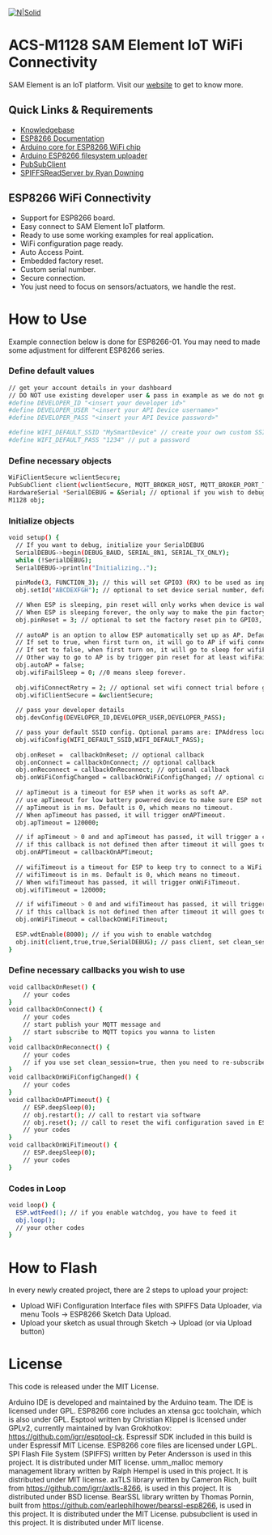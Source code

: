 [![N|Solid](https://www.samelement.com/img/logo/logo-final-100x100.png)](https://www.samelement.com/img/logo/logo-final-100x100.png)
# ACS-M1128 SAM Element IoT WiFi Connectivity

SAM Element is an IoT platform. Visit our [website](https://www.samelement.com) to get to know more.

## Quick Links & Requirements
  - [Knowledgebase](https://ask.samelement.com)
  - [ESP8266 Documentation](https://arduino-esp8266.readthedocs.io/en/latest/index.html)
  - [Arduino core for ESP8266 WiFi chip](https://github.com/esp8266/Arduino)
  - [Arduino ESP8266 filesystem uploader](https://github.com/esp8266/arduino-esp8266fs-plugin)
  - [PubSubClient](https://github.com/Imroy/pubsubclient)
  - [SPIFFSReadServer by Ryan Downing](https://github.com/r-downing/SPIFFSReadServer)

## ESP8266 WiFi Connectivity
  - Support for ESP8266 board.
  - Easy connect to SAM Element IoT platform.
  - Ready to use some working examples for real application.
  - WiFi configuration page ready.
  - Auto Access Point.
  - Embedded factory reset.
  - Custom serial number.
  - Secure connection.
  - You just need to focus on sensors/actuators, we handle the rest.

# How to Use

Example connection below is done for ESP8266-01. You may need to made some adjustment for different ESP8266 series.
### Define default values
```sh
// get your account details in your dashboard
// DO NOT use existing developer user & pass in example as we do not guarantee it will work and for how long.
#define DEVELOPER_ID "<insert your developer id>" 
#define DEVELOPER_USER "<insert your API Device username>"
#define DEVELOPER_PASS "<insert your API Device password>"

#define WIFI_DEFAULT_SSID "MySmartDevice" // create your own custom SSID
#define WIFI_DEFAULT_PASS "1234" // put a password
```

### Define necessary objects
```sh
WiFiClientSecure wclientSecure;
PubSubClient client(wclientSecure, MQTT_BROKER_HOST, MQTT_BROKER_PORT_TLS);
HardwareSerial *SerialDEBUG = &Serial; // optional if you wish to debug
M1128 obj;
```

### Initialize objects
```sh
void setup() {
  // If you want to debug, initialize your SerialDEBUG
  SerialDEBUG->begin(DEBUG_BAUD, SERIAL_8N1, SERIAL_TX_ONLY);
  while (!SerialDEBUG);
  SerialDEBUG->println("Initializing..");
  
  pinMode(3, FUNCTION_3); // this will set GPIO3 (RX) to be used as input
  obj.setId("ABCDEXFGH"); // optional to set device serial number, default is retrieved from ESP.getChipId()

  // When ESP is sleeping, pin reset will only works when device is waking up.
  // When ESP is sleeping forever, the only way to make the pin factory reset to work is by trigger it while you turn it on. 
  obj.pinReset = 3; // optional to set the factory reset pin to GPIO3, default is GPIO3
  
  // autoAP is an option to allow ESP automatically set up as AP. Default value is false
  // If set to true, when first turn on, it will go to AP if wifi connect failed.
  // If set to false, when first turn on, it will go to sleep for wifiFailSleep ms. 
  // Other way to go to AP is by trigger pin reset for at least wifiFailSleep ms.
  obj.autoAP = false;
  obj.wifiFailSleep = 0; //0 means sleep forever.
  
  obj.wifiConnectRetry = 2; // optional set wifi connect trial before going to AP mode, default is 3  
  obj.wifiClientSecure = &wclientSecure;  
  
  // pass your developer details
  obj.devConfig(DEVELOPER_ID,DEVELOPER_USER,DEVELOPER_PASS);

  // pass your default SSID config. Optional params are: IPAddress localip, IPAddress gateway, IPAddress subnet
  obj.wifiConfig(WIFI_DEFAULT_SSID,WIFI_DEFAULT_PASS); 
  
  obj.onReset =  callbackOnReset; // optional callback
  obj.onConnect = callbackOnConnect; // optional callback
  obj.onReconnect = callbackOnReconnect; // optional callback
  obj.onWiFiConfigChanged = callbackOnWiFiConfigChanged; // optional callback
  
  // apTimeout is a timeout for ESP when it works as soft AP.
  // use apTimeout for low battery powered device to make sure ESP not work as AP too long. 
  // apTimeout is in ms. Default is 0, which means no timeout.
  // When apTimeout has passed, it will trigger onAPTimeout.
  obj.apTimeout = 120000;

  // if apTimeout > 0 and and apTimeout has passed, it will trigger a callback you can define here.
  // if this callback is not defined then after timeout it will goes to deep sleep.
  obj.onAPTimeout = callbackOnAPTimeout; 
  
  // wifiTimeout is a timeout for ESP to keep try to connect to a WiFi AP.
  // wifiTimeout is in ms. Default is 0, which means no timeout.
  // When wifiTimeout has passed, it will trigger onWiFiTimeout.
  obj.wifiTimeout = 120000;

  // if wifiTimeout > 0 and and wifiTimeout has passed, it will trigger a callback you can define here.
  // if this callback is not defined then after timeout it will goes to deep sleep.
  obj.onWiFiTimeout = callbackOnWiFiTimeout; 
  
  ESP.wdtEnable(8000); // if you wish to enable watchdog
  obj.init(client,true,true,SerialDEBUG); // pass client, set clean_session=true, set lwt=true, use debug (optional).
}
```

### Define necessary callbacks you wish to use
```sh
void callbackOnReset() {
    // your codes
}
void callbackOnConnect() {
    // your codes
    // start publish your MQTT message and
    // start subscribe to MQTT topics you wanna to listen
}
void callbackOnReconnect() {
    // your codes
    // if you use set clean_session=true, then you need to re-subscribe here
}
void callbackOnWiFiConfigChanged() {
    // your codes
}
void callbackOnAPTimeout() {
    // ESP.deepSleep(0);
    // obj.restart(); // call to restart via software
    // obj.reset(); // call to reset the wifi configuration saved in ESP, this will trigger onReset()
    // your codes
}
void callbackOnWiFiTimeout() {
    // ESP.deepSleep(0);
    // your codes
}
```

### Codes in Loop
```sh
void loop() {
  ESP.wdtFeed(); // if you enable watchdog, you have to feed it
  obj.loop();
  // your other codes
}
```

# How to Flash

In every newly created project, there are 2 steps to upload your project:
* Upload WiFi Configuration Interface files with SPIFFS Data Uploader, via menu Tools -> ESP8266 Sketch Data Upload.
* Upload your sketch as usual through Sketch -> Upload (or via Upload button)


# License

This code is released under the MIT License.

Arduino IDE is developed and maintained by the Arduino team. The IDE is licensed under GPL.
ESP8266 core includes an xtensa gcc toolchain, which is also under GPL.
Esptool written by Christian Klippel is licensed under GPLv2, currently maintained by Ivan Grokhotkov: https://github.com/igrr/esptool-ck.
Espressif SDK included in this build is under Espressif MIT License.
ESP8266 core files are licensed under LGPL.
SPI Flash File System (SPIFFS) written by Peter Andersson is used in this project. It is distributed under MIT license.
umm_malloc memory management library written by Ralph Hempel is used in this project. It is distributed under MIT license.
axTLS library written by Cameron Rich, built from https://github.com/igrr/axtls-8266, is used in this project. It is distributed under BSD license.
BearSSL library written by Thomas Pornin, built from https://github.com/earlephilhower/bearssl-esp8266, is used in this project. It is distributed under the MIT License.
pubsubclient is used in this project. It is distributed under MIT license.
